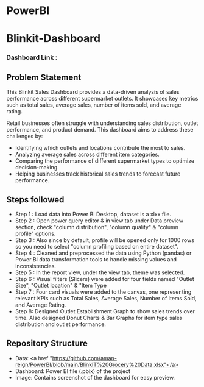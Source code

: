 # PowerBI
# Blinkit-Dashboard

### Dashboard Link : 

## Problem Statement

This Blinkit Sales Dashboard provides a data-driven analysis of sales performance across different supermarket outlets. It showcases key metrics such as total sales, average sales, number of items sold, and average rating.

Retail businesses often struggle with understanding sales distribution, outlet performance, and product demand. This dashboard aims to address these challenges by:
- Identifying which outlets and locations contribute the most to sales.
- Analyzing average sales across different item categories.
- Comparing the performance of different supermarket types to optimize decision-making.
- Helping businesses track historical sales trends to forecast future performance.

## Steps followed 

- Step 1 : Load data into Power BI Desktop, dataset is a xlxx file.
- Step 2 : Open power query editor & in view tab under Data preview section, check "column distribution", "column quality" & "column profile" options.
- Step 3 : Also since by default, profile will be opened only for 1000 rows so you need to select "column profiling based on entire dataset".
- Step 4 : Cleaned and preprocessed the data using Python (pandas) or Power BI data transformation tools to handle missing values and inconsistencies.
- Step 5 : In the report view, under the view tab, theme was selected.
- Step 6 : Visual filters (Slicers) were added for four fields named "Outlet Size", "Outlet location" & "Item Type 
- Step 7 : Four card visuals were added to the canvas, one representing relevant KPIs such as Total Sales, Average Sales, Number of Items Sold, and Average Rating.
- Step 8: Designed Outlet Establishment Graph to show sales trends over time. Also designed Donut Charts & Bar Graphs for item type sales distribution and outlet performance.

## Repository Structure
- Data: <a href "https://github.com/aman-reign/PowerBI/blob/main/BlinkIT%20Grocery%20Data.xlsx"</a>
- Dashboard: Power BI file (.pbix) of the project
- Image: Contains screenshot of the dashboard for easy preview.
